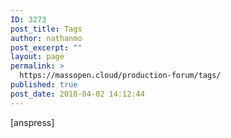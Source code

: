 ```yaml
---
ID: 3273
post_title: Tags
author: nathanmo
post_excerpt: ""
layout: page
permalink: >
  https://massopen.cloud/production-forum/tags/
published: true
post_date: 2018-04-02 14:12:44
---
```

[anspress]